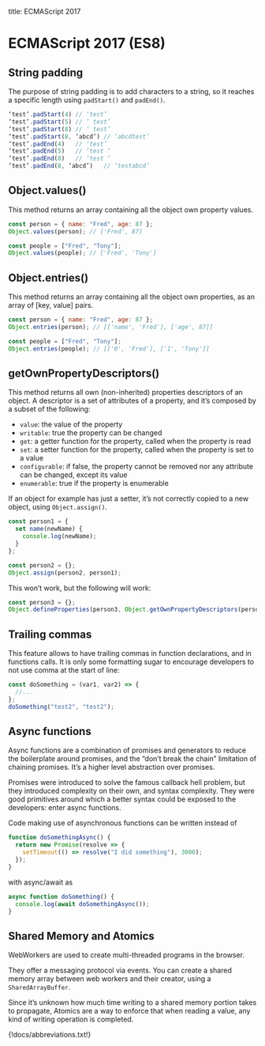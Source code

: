 title: ECMAScript 2017

# ECMAScript 2017 (ES8)

## String padding

The purpose of string padding is to add characters to a string, so it reaches a specific length using `padStart()` and `padEnd()`.

```js
‘test’.padStart(4) // ‘test’
‘test’.padStart(5) // ’ test’
‘test’.padStart(8) // ’ test’
‘test’.padStart(8, ‘abcd’) // ‘abcdtest’
‘test’.padEnd(4)   // ‘test’
‘test’.padEnd(5)   // ‘test ‘
‘test’.padEnd(8)   // ‘test ‘
‘test’.padEnd(8, ‘abcd’)   // ‘testabcd’
```

## Object.values()

This method returns an array containing all the object own property values.

```js
const person = { name: "Fred", age: 87 };
Object.values(person); // ['Fred', 87]

const people = ["Fred", "Tony"];
Object.values(people); // ['Fred', 'Tony']
```

## Object.entries()

This method returns an array containing all the object own properties, as an array of [key, value] pairs.

```js
const person = { name: "Fred", age: 87 };
Object.entries(person); // [['name', 'Fred'], ['age', 87]]

const people = ["Fred", "Tony"];
Object.entries(people); // [['0', 'Fred'], ['1', 'Tony']]
```

## getOwnPropertyDescriptors()

This method returns all own (non-inherited) properties descriptors of an object.
A descriptor is a set of attributes of a property, and it’s composed by a subset of the following:

- `value`: the value of the property
- `writable`: true the property can be changed
- `get`: a getter function for the property, called when the property is read
- `set`: a setter function for the property, called when the property is set to a value
- `configurable`: if false, the property cannot be removed nor any attribute can be changed, except its value
- `enumerable`: true if the property is enumerable

If an object for example has just a setter, it’s not correctly copied to a new object, using `Object.assign()`.

```js
const person1 = {
  set name(newName) {
    console.log(newName);
  }
};

const person2 = {};
Object.assign(person2, person1);
```

This won’t work, but the following will work:

```js
const person3 = {};
Object.defineProperties(person3, Object.getOwnPropertyDescriptors(person1));
```

## Trailing commas

This feature allows to have trailing commas in function declarations, and in functions calls. It is only some formatting sugar to encourage developers to not use comma at the start of line:

```js
const doSomething = (var1, var2) => {
  //...
};
doSomething("test2", "test2");
```

## Async functions

Async functions are a combination of promises and generators to reduce the boilerplate around promises, and the “don’t break the chain” limitation of chaining promises. It’s a higher level abstraction over promises.

Promises were introduced to solve the famous callback hell problem, but they introduced complexity on their own, and syntax complexity. They were good primitives around which a better syntax could be exposed to the developers: enter async functions.

Code making use of asynchronous functions can be written instead of

```js
function doSomethingAsync() {
  return new Promise(resolve => {
    setTimeout(() => resolve("I did something"), 3000);
  });
}
```

with async/await as

```js
async function doSomething() {
  console.log(await doSomethingAsync());
}
```

## Shared Memory and Atomics

WebWorkers are used to create multi-threaded programs in the browser.

They offer a messaging protocol via events. You can create a shared memory array between web workers and their creator, using a `SharedArrayBuffer`.

Since it’s unknown how much time writing to a shared memory portion takes to propagate, Atomics are a way to enforce that when reading a value, any kind of writing operation is completed.


{!docs/abbreviations.txt!}

